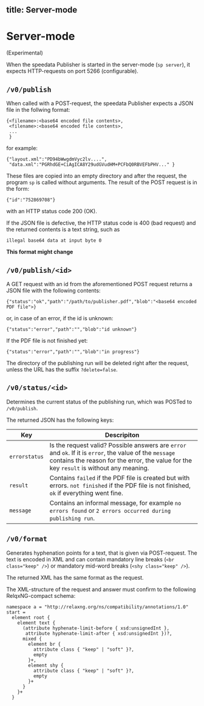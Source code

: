 title: Server-mode
---

Server-mode
===========

(Experimental)

When the speedata Publisher is started in the server-mode (`sp server`), it expects HTTP-requests on port 5266 (configurable).


## `/v0/publish`

When called with a POST-request, the speedata Publisher expects  a JSON file in the follwing format:


    {<filename>:<base64 encoded file contents>,
     <filename>:<base64 encoded file contents>,
     ...
     }

for example:

    {"layout.xml":"PD94bWwgdmVyc2lv....",
     "data.xml":"PGRhdGE+CiAgICA8Y29udGVudHM+PCFbQ0RBVEFbPHV..." }

These files are copied into an empty directory and after the request, the program `sp` is called without arguments. The result of the POST request is in the form:

    {"id":"752869708"}

with an HTTP status code 200 (OK).

If the JSON file is defective, the HTTP status code is 400 (bad request) and the returned contents is a text string, such as

    illegal base64 data at input byte 0

**This format might change**


## `/v0/publish/<id>`

A GET request with an id from the aforementioned POST request returns a JSON file with the following contents:

    {"status":"ok","path":"/path/to/publisher.pdf","blob":"<base64 encoded PDF file">}

or, in case of an error, if the id is unknown:

    {"status":"error","path":"","blob":"id unknown"}

If the PDF file is not finished yet:

    {"status":"error","path":"","blob":"in progress"}

The directory of the publishing run will be deleted right after the request, unless the URL has the suffix `?delete=false`.


## `/v0/status/<id>`

Determines the current status of the publishing run, which was POSTed to `/v0/publish`.

The returned JSON has the following keys:

Key           | Descripiton
--------------|--------------
`errorstatus` | Is the request valid? Possible answers are `error` and `ok`. If it is `error`, the value of the `message` contains the reason for the error, the value for the key `result` is without any meaning.
`result`      | Contains `failed` if the PDF file is created but with errors. `not finished` if the PDF file is not finished, `ok` if everything went fine.
`message`     | Contains an informal message, for example `no errors found` or `2 errors occurred during publishing run`.



## `/v0/format`

Generates hyphenation points for a text, that is given via POST-request. The text is encoded in XML and can contain mandatory line breaks (`<br class="keep" />`) or mandatory mid-word breaks (`<shy class="keep" />`).

The returned XML has the same format as the request.

The XML-structure of the request and answer must confirm to the following RelqxNG-compact schema:

    namespace a = "http://relaxng.org/ns/compatibility/annotations/1.0"
    start =
      element root {
        element text {
          (attribute hyphenate-limit-before { xsd:unsignedInt },
           attribute hyphenate-limit-after { xsd:unsignedInt })?,
          mixed {
            element br {
              attribute class { "keep" | "soft" }?,
              empty
            }+,
            element shy {
              attribute class { "keep" | "soft" }?,
              empty
            }+
          }
        }+
      }


